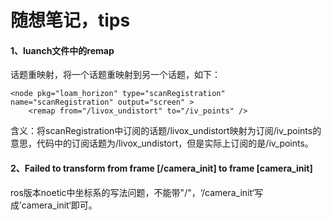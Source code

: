 # 随想笔记，tips

#### 1、luanch文件中的remap

话题重映射，将一个话题重映射到另一个话题，如下：
```
<node pkg="loam_horizon" type="scanRegistration" name="scanRegistration" output="screen" >
    <remap from="/livox_undistort" to="/iv_points" />
```
含义：将scanRegistration中订阅的话题/livox_undistort映射为订阅/iv_points的意思，代码中的订阅话题为/livox_undistort，但是实际上订阅的是/iv_points。

#### 2、Failed to transform from frame [/camera_init] to frame [camera_init]

ros版本noetic中坐标系的写法问题，不能带"/"，‘/camera_init‘写成’camera_init‘即可。
